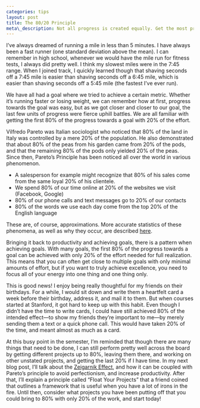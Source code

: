 ```yaml
---
categories: tips
layout: post
title: The 80/20 Principle
meta\_description: Not all progress is created equally. Get the most productivity for the least amount of time with the Pareto Principle.
---
```


I’ve always dreamed of running a mile in less than 5 minutes. I have always been a fast runner (one standard deviation above the mean). I can remember in high school, whenever we would have the mile run for fitness tests, I always did pretty well. I think my slowest miles were in the 7:45 range. When I joined track, I quickly learned though that shaving seconds off a 7:45 mile is easier than shaving seconds off a 6:45 mile, which is easier than shaving seconds off a 5:45 mile (the fastest I’ve ever run).

We have all had a goal where we tried to achieve a certain metric. Whether it’s running faster or losing weight, we can remember how at first, progress towards the goal was easy, but as we got closer and closer to our goal, the last few units of progress were fierce uphill battles. We are all familiar with getting the first 80% of the progress towards a goal with 20% of the effort.

Vilfredo Pareto was Italian sociologist who noticed that 80% of the land in Italy was controlled by a mere 20% of the population. He also demonstrated that about 80% of the peas from his garden came from 20% of the pods, and that the remaining 80% of the pods only yielded 20% of the peas. Since then, Pareto’s Principle has been noticed all over the world in various phenomenon.

- A salesperson for example might recognize that 80% of his sales come from the same loyal 20% of his clientele.
- We spend 80% of our time online at 20% of the websites we visit (Facebook, Google)
- 80% of our phone calls and text messages go to 20% of our contacts
- 80% of the words we use each day come from the top 20% of the English language

These are, of course, approximations. More accurate statistics of these phenomena, as well as why they occur, are described [here][1].

Bringing it back to productivity and achieving goals, there is a pattern when achieving goals. With many goals, the first 80% of the progress towards a goal can be achieved with only 20% of the effort needed for full realization. This means that you can often get close to multiple goals with only minimal amounts of effort, but if you want to truly achieve excellence, you need to focus all of your energy into one thing and one thing only.

This is good news! I enjoy being really thoughtful for my friends on their birthdays. For a while, I would sit down and write them a heartfelt card a week before their birthday, address it, and mail it to them. But when courses started at Stanford, it got hard to keep up with this habit. Even though I didn’t have the time to write cards, I could have still achieved 80% of the intended effect—to show my friends they’re important to me—by merely sending them a text or a quick phone call. This would have taken 20% of the time, and meant almost as much as a card.

At this busy point in the semester, I’m reminded that though there are many things that need to be done, I can still perform pretty well across the board by getting different projects up to 80%, leaving them there, and working on other unstated projects, and getting the last 20% if I have time. In my next blog post, I’ll talk about the [Zeigarnik Effect][2], and how it can be coupled with Pareto’s principle to avoid perfectionism, and increase productivity.  After that, I’ll explain a principle called “Float Your Projects” that a friend coined that outlines a framework that is useful when you have a lot of irons in the fire. Until then, consider what projects you have been putting off that you could bring to 80% with only 20% of the work, and start today!

[1]:	https://arxiv.org/PS_cache/cond-mat/pdf/0412/0412004v3.pdf "Pareto's Power law distribution"
[2]:	https://en.wikipedia.org/wiki/Zeigarnik_effect